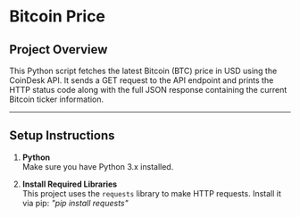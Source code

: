 # Bitcoin Price

## Project Overview

This Python script fetches the latest Bitcoin (BTC) price in USD using the CoinDesk API. It sends a GET request to the API endpoint and prints the HTTP status code along with the full JSON response containing the current Bitcoin ticker information.

---

## Setup Instructions

1. **Python**  
   Make sure you have Python 3.x installed.

2. **Install Required Libraries**  
   This project uses the `requests` library to make HTTP requests. Install it via pip:
   *"pip install requests"*
